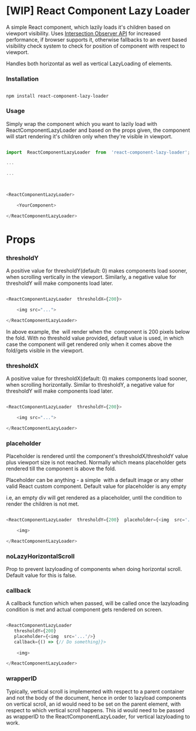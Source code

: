 # [WIP] React Component Lazy Loader

A simple React component, which lazily loads it's children based on viewport visibility. Uses [Intersection Observer API](https://developer.mozilla.org/en-US/docs/Web/API/Intersection_Observer_API) for increased performance, if browser supports it, otherwise fallbacks to an event based visibility check system to check for position of component with respect to viewport.

Handles both horizontal as well as vertical LazyLoading of elements.

  

### Installation

  

```

npm install react-component-lazy-loader

```

  

### Usage

Simply wrap the component which you want to lazily load with ReactComponentLazyLoader and based on the props given, the component will start rendering it's children only when they're visible in viewport.

  

```javascript

import  ReactComponentLazyLoader  from  'react-component-lazy-loader';

...

...

  

<ReactComponentLazyLoader>

    <YourComponent>

</ReactComponentLazyLoader>

```

  

# Props

  

### thresholdY

A positive value for thresholdY(default: 0) makes components load sooner, when scrolling vertically in the viewport.
Similarly, a negative value for thresholdY will make components load later.

  

```javascript

<ReactComponentLazyLoader  thresholdX={200}>

    <img src="...">

</ReactComponentLazyLoader>

```

In above example, the <img> will render when the <img> component is 200 pixels below the fold. With no threshold value provided, default value is used, in which case the component will get rendered only when it comes above the fold/gets visible in the viewport.


### thresholdX

A positive value for thresholdX(default: 0) makes components load sooner, when scrolling horizontally.
Similar to thresholdY, a negative value for thresholdY will make components load later.

  

```javascript

<ReactComponentLazyLoader  thresholdY={200}>

    <img src="...">

</ReactComponentLazyLoader>

```

  
### placeholder

Placeholder is rendered until the component's thresholdX/thresholdY value plus viewport size is not reached. Normally which means placeholder gets rendered till the component is above the fold.

  

Placeholder can be anything - a simple <img> with a default image or any other valid React custom component. Default value for placeholder is any empty <div> i.e, an empty div will get rendered as a placeholder, until the condition to render the children is not met. 

  

```javascript

<ReactComponentLazyLoader  thresholdY={200}  placeholder={<img  src='...'/>}>

    <img>

</ReactComponentLazyLoader>

```

### noLazyHorizontalScroll

Prop to prevent lazyloading of components when doing horizontal scroll. Default value for this is false.


### callback

A callback function which when passed, will be called once the lazyloading condition is met and actual component gets rendered on screen. 

```javascript

<ReactComponentLazyLoader  
   thresholdY={200}  
   placeholder={<img  src='...'/>}
   callback={() => {// Do something}}>
   
    <img>

</ReactComponentLazyLoader>

```

### wrapperID

Typically, vertical scroll is implemented with respect to a parent container and not the body of the document, hence in order to lazyload components on vertical scroll, an id would need to be set on the parent element, with respect to which vertical scroll happens. 
This id would need to be passed as wrapperID to the ReactComponentLazyLoader, for vertical lazyloading to work.

